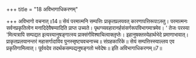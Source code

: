 +++
title = "18 अविभागाधिकरणम्"

+++
अविभागो वचनात्॥14॥ सेयं परमात्मनि सम्पत्तिः प्राकृतप्रलयवत् कारणापत्तिरूपाऽस्तु। परमात्मनः सर्वनप्रकृतित्वेन मनादिदेवैषम्यादिति प्राप्त उच्यते। पृथग्व्यवहारानर्हसंसर्गरूपविभागमात्रमेव। ' तेजः परस्या 'मित्यत्रापि सम्पद्यत इत्यस्यानुषङ्गात्स्य प्राक्संर्गविश्षाचित्वाक्लृप्तेः। इहानुषक्तस्येहार्थभेदे प्रमाणाभावात्। प्राकृतप्रलयानन्तरं महासर्गादाविव पुनस्सृष्ट्यवचनाच्च॥ संग्रहकारिके॥ सेयं सम्पत्तिस्स्याल्लय एव प्रकृतिगामित्वात्। पूर्ववदेव तदर्थकसम्पद्यनुषङ्गतो भवेदेषः॥ इति अविभागाधिकरणम्॥7॥